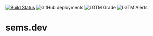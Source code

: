 [![Build Status](https://travis-ci.org/semspanhaak/sems.dev.svg?branch=master)](https://travis-ci.org/semspanhaak/sems.dev)
![GitHub deployments](https://img.shields.io/github/deployments/semspanhaak/sems.dev/github-pages?label=deployment)
![LGTM Grade](https://img.shields.io/lgtm/grade/javascript/github/semspanhaak/sems.dev)
![LGTM Alerts](https://img.shields.io/lgtm/alerts/github/semspanhaak/sems.dev)
# sems.dev
